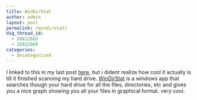 ```yaml
---
title: WinDirStat
author: admin
layout: post
permalink: /windirstat/
dsq_thread_id:
  - 26012660
  - 26012660
categories:
  - Uncategorized
---
```

I linked to this in my last post [here][1], but i dident realize how cool it actually is till it finished scanning my hard drive. [WinDirStat][2] is a windows app that searches though your hard drive for all the files, directories, etc and gives you a nice graph showing you all your files in graphical format. very cool.

 [1]: http://blog.lotas-smartman.net/archive/2005/03/02/11101.aspx
 [2]: http://windirstat.sourceforge.net/